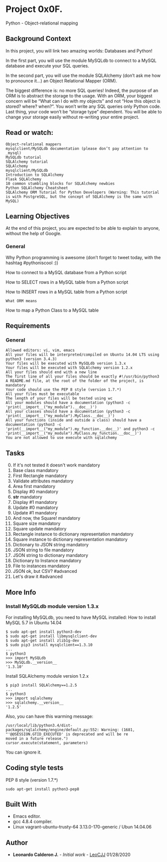 # Project 0x0F.

Python - Object-relational mapping


## Background Context

In this project, you will link two amazing worlds: Databases and Python!

In the first part, you will use the module MySQLdb to connect to a MySQL database and execute your SQL queries.

In the second part, you will use the module SQLAlchemy (don’t ask me how to pronounce it…) an Object Relational Mapper (ORM).

The biggest difference is: no more SQL queries! Indeed, the purpose of an ORM is to abstract the storage to the usage. With an ORM, your biggest concern will be “What can I do with my objects” and not “How this object is stored? where? when?”. You won’t write any SQL queries only Python code. Last thing, your code won’t be “storage type” dependent. You will be able to change your storage easily without re-writing your entire project.

## Read or watch:


    Object-relational mappers
    mysqlclient/MySQLdb documentation (please don’t pay attention to _mysql)
    MySQLdb tutorial
    SQLAlchemy tutorial
    SQLAlchemy
    mysqlclient/MySQLdb
    Introduction to SQLAlchemy
    Flask SQLAlchemy
    10 common stumbling blocks for SQLAlchemy newbies
    Python SQLAlchemy Cheatsheet
    SQLAlchemy ORM Tutorial for Python Developers (Warning: This tutorial is with PostgreSQL, but the concept of SQLAlchemy is the same with MySQL)


## Learning Objectives


At the end of this project, you are expected to be able to explain to anyone, without the help of Google.


### General

Why Python programming is awesome (don’t forget to tweet today, with the hashtag #pythoniscool :))

How to connect to a MySQL database from a Python script

How to SELECT rows in a MySQL table from a Python script

How to INSERT rows in a MySQL table from a Python script

    What ORM means

How to map a Python Class to a MySQL table


## Requirements

### General


    Allowed editors: vi, vim, emacs
    All your files will be interpreted/compiled on Ubuntu 14.04 LTS using python3 (version 3.4.3)
    Your files will be executed with MySQLdb version 1.3.x
    Your files will be executed with SQLAlchemy version 1.2.x
    All your files should end with a new line
    The first line of all your files should be exactly #!/usr/bin/python3
    A README.md file, at the root of the folder of the project, is mandatory
    Your code should use the PEP 8 style (version 1.7.*)
    All your files must be executable
    The length of your files will be tested using wc
    All your modules should have a documentation (python3 -c 'print(__import__("my_module").__doc__)')
    All your classes should have a documentation (python3 -c 'print(__import__("my_module").MyClass.__doc__)')
    All your functions (inside and outside a class) should have a documentation (python3 -c 'print(__import__("my_module").my_function.__doc__)' and python3 -c 'print(__import__("my_module").MyClass.my_function.__doc__)')
    You are not allowed to use execute with sqlalchemy



## Tasks

 0. If it's not tested it doesn't work mandatory 
 1. Base class mandatory 
 2. First Rectangle mandatory 
 3. Validate attributes mandatory 
 4. Area first mandatory 
 5. Display #0 mandatory 
 6. __str__ mandatory 
 7. Display #1 mandatory 
 8. Update #0 mandatory 
 9. Update #1 mandatory 
 10. And now, the Square! mandatory 
 11. Square size mandatory
 12. Square update mandatory
 13. Rectangle instance to dictionary representation mandatory
 14. Square instance to dictionary representation mandatory
 15. Dictionary to JSON string mandatory
 16. JSON string to file mandatory
 17. JSON string to dictionary mandatory
 18. Dictionary to Instance mandatory
 19. File to instances mandatory
 20. JSON ok, but CSV? #advanced
 21. Let's draw it #advanced


## More Info
### Install MySQLdb module version 1.3.x

For installing MySQLdb, you need to have MySQL installed: How to install MySQL 5.7 in Ubuntu 14.04
```
$ sudo apt-get install python3-dev
$ sudo apt-get install libmysqlclient-dev
$ sudo apt-get install zlib1g-dev
$ sudo pip3 install mysqlclient==1.3.10
...
$ python3
>>> import MySQLdb
>>> MySQLdb.__version__ 
'1.3.10'
```
Install SQLAlchemy module version 1.2.x
```
$ pip3 install SQLAlchemy==1.2.5
...
$ python3
>>> import sqlalchemy
>>> sqlalchemy.__version__ 
'1.2.5'
```
Also, you can have this warming message:
```
/usr/local/lib/python3.4/dist-packages/sqlalchemy/engine/default.py:552: Warning: (1681, "'@@SESSION.GTID_EXECUTED' is deprecated and will be re
moved in a future release.")
cursor.execute(statement, parameters)  
```
You can ignore it.


## Coding style tests

PEP 8 style (version 1.7.*)
```
sudo apt-get install python3-pep8
```

## Built With

* Emacs editor.
* gcc 4.8.4 compiler.
* Linux vagrant-ubuntu-trusty-64 3.13.0-170-generic / Ubun 14.04.06

## Author

* **Leonardo Calderon J.** - *Initial work* - [LeoCJJ](https://github.com/leocjj)
01/28/2020
